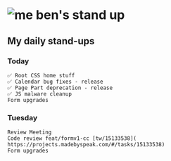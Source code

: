 # ![me](https://avatars2.githubusercontent.com/u/5232044?s=50&v=4) ben's stand up

## My daily stand-ups

### Today
   
    ✅ Root CSS home stuff
    ✅ Calendar bug fixes - release
    ✅ Page Part deprecation - release
    ✅ JS malware cleanup
    Form upgrades

### Tuesday

    Review Meeting
    Code review feat/formv1-cc [tw/15133538]( https://projects.madebyspeak.com/#/tasks/15133538)
    Form upgrades

